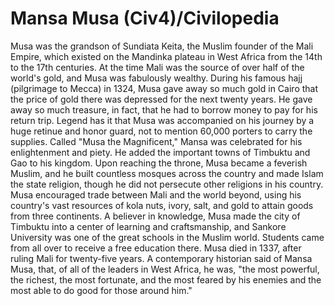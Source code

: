 # Mansa Musa (Civ4)/Civilopedia

Musa was the grandson of Sundiata Keita, the Muslim founder of the Mali Empire, which existed on the Mandinka plateau in West Africa from the 14th to the 17th centuries. At the time Mali was the source of over half of the world's gold, and Musa was fabulously wealthy. During his famous hajj (pilgrimage to Mecca) in 1324, Musa gave away so much gold in Cairo that the price of gold there was depressed for the next twenty years. He gave away so much treasure, in fact, that he had to borrow money to pay for his return trip. Legend has it that Musa was accompanied on his journey by a huge retinue and honor guard, not to mention 60,000 porters to carry the supplies.
Called "Musa the Magnificent," Mansa was celebrated for his enlightenment and piety. He added the important towns of Timbuktu and Gao to his kingdom. Upon reaching the throne, Musa became a feverish Muslim, and he built countless mosques across the country and made Islam the state religion, though he did not persecute other religions in his country.
Musa encouraged trade between Mali and the world beyond, using his country's vast resources of kola nuts, ivory, salt, and gold to attain goods from three continents. A believer in knowledge, Musa made the city of Timbuktu into a center of learning and craftsmanship, and Sankore University was one of the great schools in the Muslim world. Students came from all over to receive a free education there.
Musa died in 1337, after ruling Mali for twenty-five years. A contemporary historian said of Mansa Musa, that, of all of the leaders in West Africa, he was, "the most powerful, the richest, the most fortunate, and the most feared by his enemies and the most able to do good for those around him."